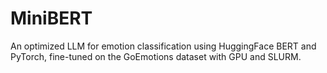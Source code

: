 # MiniBERT
An optimized LLM for emotion classification using HuggingFace BERT and PyTorch, fine-tuned on the GoEmotions dataset with GPU and SLURM. 
